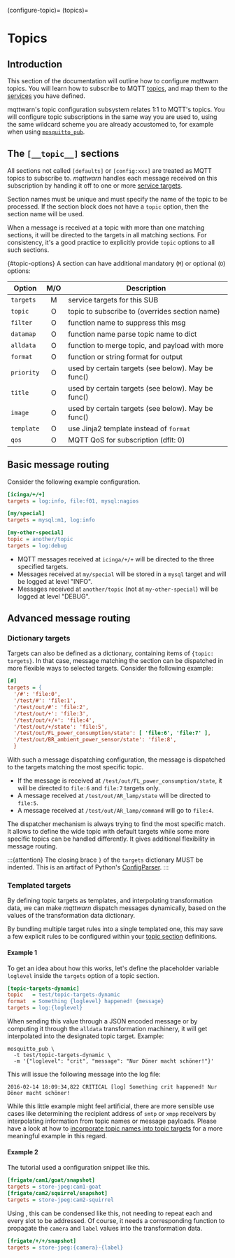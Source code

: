 (configure-topic)=
(topics)=
# Topics

## Introduction

This section of the documentation will outline how to configure mqttwarn 
topics. You will learn how to subscribe to MQTT [topics](#topics), and map 
them to the [services](#services) you have defined.

mqttwarn's topic configuration subsystem relates 1:1 to MQTT's topics. You will
configure topic subscriptions in the same way you are used to, using the same
wildcard scheme you are already accustomed to, for example when using [`mosquitto_pub`].


## The `[__topic__]` sections

All sections not called `[defaults]` or `[config:xxx]` are treated as MQTT topics
to subscribe to. _mqttwarn_ handles each message received on this subscription
by handing it off to one or more [service targets](#service-targets).

Section names must be unique and must specify the name of the topic to be processed. 
If the section block does not have a `topic` option, then the section name will be used.

When a message is received at a topic with more than one matching sections, it
will be directed to the targets in all matching sections.  For consistency,
it's a good practice to explicitly provide `topic` options to all such sections.

{#topic-options}
A section can have additional mandatory (`M`) or optional (`O`) options:

| Option        |  M/O   | Description                                    |
| ------------- | :----: | ---------------------------------------------- |
| `targets`     |   M    | service targets for this SUB                   |
| `topic`       |   O    | topic to subscribe to (overrides section name) |
| `filter`      |   O    | function name to suppress this msg             |
| `datamap`     |   O    | function name parse topic name to dict         |
| `alldata`     |   O    | function to merge topic, and payload with more |
| `format`      |   O    | function or string format for output           |
| `priority`    |   O    | used by certain targets (see below). May be func()  |
| `title`       |   O    | used by certain targets (see below). May be func()  |
| `image`       |   O    | used by certain targets (see below). May be func()  |
| `template`    |   O    | use Jinja2 template instead of `format`        |
| `qos`         |   O    | MQTT QoS for subscription (dflt: 0)            |


## Basic message routing

Consider the following example configuration.

```ini
[icinga/+/+]
targets = log:info, file:f01, mysql:nagios

[my/special]
targets = mysql:m1, log:info

[my-other-special]
topic = another/topic
targets = log:debug
```

- MQTT messages received at `icinga/+/+` will be directed to the three specified
  targets.
- Messages received at `my/special` will be stored in a `mysql` target and will 
  be logged at level "INFO".
- Messages received at `another/topic` (not at `my-other-special`) will be logged 
  at level "DEBUG".


## Advanced message routing


### Dictionary targets

Targets can also be defined as a dictionary, containing items of `{topic: targets}`. 
In that case, message matching the section can be dispatched in more  flexible ways 
to selected targets. Consider the following example:

```ini
[#]
targets = {
  '/#': 'file:0',
  '/test/#': 'file:1',
  '/test/out/#': 'file:2',
  '/test/out/+': 'file:3',
  '/test/out/+/+': 'file:4',
  '/test/out/+/state': 'file:5',
  '/test/out/FL_power_consumption/state': [ 'file:6', 'file:7' ],
  '/test/out/BR_ambient_power_sensor/state': 'file:8',
  }
```

With such a message dispatching configuration, the message is dispatched to the
targets matching the most specific topic.

- If the message is received at `/test/out/FL_power_consumption/state`, it will
  be directed to `file:6` and `file:7` targets only.
- A message received at `/test/out/AR_lamp/state` will be directed to `file:5`.
- A message received at `/test/out/AR_lamp/command` will go to `file:4`.

The dispatcher mechanism is always trying to find the most specific match. It
allows to define the wide topic with default targets while some more specific 
topics can be handled differently. It gives additional flexibility in message 
routing.

:::{attention}
The closing brace `}` of the `targets` dictionary MUST be indented. This is an
artifact of Python's [ConfigParser](inv:python#library/configparser).
:::


### Templated targets

By defining topic targets as templates, and interpolating transformation data,
we can make _mqttwarn_ dispatch messages dynamically, based on the values of
the transformation data dictionary.

By bundling multiple target rules into a single templated one, this may save a
few explicit rules to be configured within your [topic section](#topics) definitions.

#### Example 1
To get an idea about how this works, let's define the placeholder variable
`loglevel` inside the `targets` option of a topic section.
```ini
[topic-targets-dynamic]
topic   = test/topic-targets-dynamic
format  = Something {loglevel} happened! {message}
targets = log:{loglevel}
```

When sending this value through a JSON encoded message or by computing it
through the `alldata` transformation machinery, it will get interpolated into
the designated topic target. Example:
```shell
mosquitto_pub \
  -t test/topic-targets-dynamic \
  -m '{"loglevel": "crit", "message": "Nur Döner macht schöner!"}'
```

This will issue the following message into the log file:
```text
2016-02-14 18:09:34,822 CRITICAL [log] Something crit happened! Nur Döner macht schöner!
```

While this little example might feel artificial, there are more sensible use
cases like determining the recipient address of `smtp` or `xmpp` receivers by
interpolating information from topic names or message payloads.
Please have a look at how to [incorporate topic names into topic targets] for a
more meaningful example in this regard.


#### Example 2

The [](#processing-frigate-events) tutorial used a configuration snippet like this.
```ini
[frigate/cam1/goat/snapshot]
targets = store-jpeg:cam1-goat
[frigate/cam2/squirrel/snapshot]
targets = store-jpeg:cam2-squirrel
```

Using [](#templated-targets), this can be condensed like this, not needing to
repeat each and every slot to be addressed. Of course, it needs a corresponding
[](#decoding) function to propagate the `camera` and `label` values into the
transformation data.
```ini
[frigate/+/+/snapshot]
targets = store-jpeg:{camera}-{label}
```


[incorporate topic names into topic targets]: https://github.com/jpmens/mqttwarn/wiki/Incorporating-topic-names#incorporate-topic-names-into-topic-targets
[`mosquitto_pub`]: https://mosquitto.org/man/mosquitto_pub-1.html
